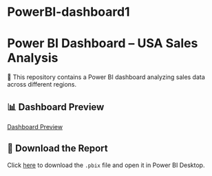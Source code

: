 # PowerBI-dashboard1
# Power BI Dashboard – USA Sales Analysis

🧾 This repository contains a Power BI dashboard analyzing sales data across different regions.

## 📊 Dashboard Preview
[Dashboard Preview](<img width="680" alt="PB pdf" src="https://github.com/user-attachments/assets/329719fb-c2f3-4811-b2b8-809ad5d202f4" />)

## 📁 Download the Report
Click [here](EV_Sales_Analysis.pbix) to download the `.pbix` file and open it in Power BI Desktop.
